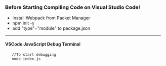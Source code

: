 ### Before Starting Compiling Code on Visual Studio Code!
+ Install Webpack from Packet Manager
+ npm init -y
+ add "type"="module" to package.json

---
#### VSCode JavaScript Debug Terminal
```npm
   //To start debugging
   node index.js
```
